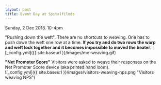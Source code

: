 ```yaml
---
layout: post
title: Event Day at Spitalfileds
---
```


Sunday, 2 Dec 2018. 10-4pm

"Pushing down the weft". There are no shortcuts to weaving. One has to push down the weft one row at a time. **If you try and do two rows the warp and weft lock together and it becomes impossible to moved the beater**.
![_config.yml]({{ site.baseurl }}/images/me-weaving.gif)

**"Net Promoter Score"** Visitors were asked to weave their responses on the Net Promoter Score device (aka printed hand loom).  
![_config.yml]({{ site.baseurl }}/images/visitors-weaving-nps.png "Visitors weaving NPS")

